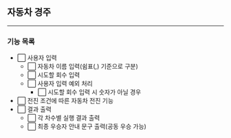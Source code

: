 ## 자동차 경주

---

### 기능 목록

- ⬜ 사용자 입력
    - ⬜ 자동차 이름 입력(쉼표(,) 기준으로 구분)
    - ⬜ 시도할 회수 입력
    - ⬜ 사용자 입력 예외 처리
        - ⬜ 시도할 회수 입력 시 숫자가 아닐 경우
- ⬜ 전진 조건에 따른 자동차 전진 기능
- ⬜ 결과 출력
    - ⬜ 각 차수별 실행 결과 출력
    - ⬜ 최종 우승자 안내 문구 출력(공동 우승 가능)